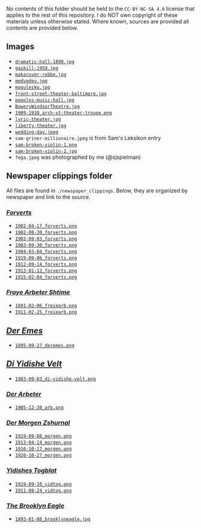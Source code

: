 No contents of this folder should be held to the `CC-BY-NC-SA 4.0` license that applies to the rest of this repository.
I do NOT own copyright of these materials unless otherwise stated. Where known, sources are provided all contents are provided below.

## Images

- [`dramatic-hall-1890.jpg`](https://archive.nyu.edu/handle/2451/56843)
- [`gaskill-1959.jpg`](https://www.ocfrealty.com/naked-philly/society-hill/delorean-time-machine-5th-gaskill/)
- [`makarover-rebbe.jpg`](https://jewua.org/makarov/)
- [`medvedev.jpg`](https://www.centropa.org/en/photo/portrait-mikhail-efimovich-medvedev-meer-haimovich-bernshtein)
- [`mogulesko.jpg`](https://en.wikipedia.org/wiki/Sigmund_Mogulesko)
- [`front-street-theater-baltimore.jpg`](https://www.reddit.com/r/Lost_Architecture/comments/vgznrj/front_street_theater_baltimore_md_18291904/)
- [`peoples-music-hall.jpg`](https://cinematreasures.org/theaters/60205)
- [`BoweryWindsorTheatre.jpg`](https://www.boweryalliance.org/did-you-know-this-about-the-bowery/)
- [`1909-1910_arch-st-theater-troupe.png`](https://twitter.com/schmeterpitz/status/1527979480119123969)
- [`lyric-theater.jpg`](https://www.museumoffamilyhistory.com/brooklyn/yt/theatres.htm)
- [`liberty-theater.jpg`](https://www.museumoffamilyhistory.com/brooklyn/yt/theatres.htm)
- [`wedding-day.jpeg`](https://www.loc.gov/resource/ihas.200186076.0/)
- `sam-griner-millionaire.jpeg` is from Sam's Leksikon entry
- [`sam-broken-violin-1.png`](https://digitalcollections.nypl.org/items/5e66b3e8-b68c-d471-e040-e00a180654d7)
- [`sam-broken-violin-2.jpg`](https://digitalcollections.nypl.org/items/5e66b3e8-cab8-d471-e040-e00a180654d7)
- `fega.jpeg` was photographed by me (@sjspielman)

## Newspaper clippings folder

All files are found in `./newspaper_clippings`.
Below, they are organized by newspaper and link to the source.

### [_Forverts_](https://www.nli.org.il/en/newspapers/frw)

- [`1902-04-17_forverts.png`](https://www.nli.org.il/en/newspapers/frw/1902/04/17/01/article/13.2)
- [`1902-08-30_forverts.png`](https://www.nli.org.il/en/newspapers/frw/1902/08/30/01/article/10.1)
- [`1903-09-03_forverts.png`](https://www.nli.org.il/en/newspapers/frw/1903/09/03/01/article/16.1)
- [`1903-09-30_forverts.png`](https://www.nli.org.il/en/newspapers/frw/1903/09/30/01/article/1)
- [`1904-03-04_forverts.png`](https://www.nli.org.il/en/newspapers/frw/1904/03/04/01/article/32.1/)
- [`1919-09-06_forverts.png`](https://www.nli.org.il/en/newspapers/frw/1919/09/06/01/article/64.2)
- [`1912-09-14_forverts.png`](https://www.nli.org.il/en/newspapers/frw/1912/09/14/01/article/15.1)
- [`1913-01-12_forverts.png`](https://www.nli.org.il/en/newspapers/frw/1913/01/12/01/article/16.2)
- [`1915-02-04_forverts.png`](https://www.nli.org.il/en/newspapers/frw/1915/02/04/01/article/47.3/)

### [_Fraye Arbeter Shtime_](https://www.nli.org.il/en/newspapers/freiearb)
- [`1891-02-06_freiearb.png`](https://www.nli.org.il/en/newspapers/freiearb/1891/02/06/01/)
- [`1911-02-25_freiearb.png`](https://www.nli.org.il/en/newspapers/freiearb/1911/02/25/01/article/26.2/)

## [_Der Emes_](https://www.nli.org.il/en/newspapers/emet)
- [`1895-09-27_deremes.png`](https://www.nli.org.il/en/newspapers/emet/1895/09/27/01/article/17/)

## [_Di Yidishe Velt_](https://www.nli.org.il/en/newspapers/dywt)
- [`1903-09-03_di-yidishe-velt.png`](https://www.nli.org.il/en/newspapers/dywt/1903/09/03/01/article/13)

###  [_Der Arbeter_](https://www.nli.org.il/en/newspapers/derarbeite)
- [`1905-12-30_arb.png`](https://www.nli.org.il/en/newspapers/derarbeiter/1905/12/30/01/article/12)

### [_Der Morgen Zshurnal_](https://www.nli.org.il/en/newspapers/tjm)
- [`1919-09-08_morgen.png`](https://www.nli.org.il/en/newspapers/tjm/1919/09/08/01/article/59.2)
- [`1913-04-14_morgen.png`](https://www.nli.org.il/en/newspapers/tjm/1913/04/14/01/article/69)
- [`1916-10-17_morgen.png`](https://www.nli.org.il/en/newspapers/tjm/1916/10/17/01/article/61/)
- [`1920-10-27_morgen.png`](https://www.nli.org.il/en/newspapers/tjm/1920/10/27/01/article/63.2)


### [_Yidishes Togblat_](https://www.nli.org.il/en/newspapers/ytb)
- [`1919-09-10_yidtog.png`](https://www.nli.org.il/en/newspapers/ytb/1919/09/10/01/article/86.2)
- [`1911-08-24_yidtog.png`](https://www.nli.org.il/en/newspapers/ytb/1911/08/24/01/article/39.1)

### [_The Brooklyn Eagle_](https://www.newspapers.com/)
- [`1893-01-08_brooklyneagle.jpg`](https://www.newspapers.com/image/50378460)

